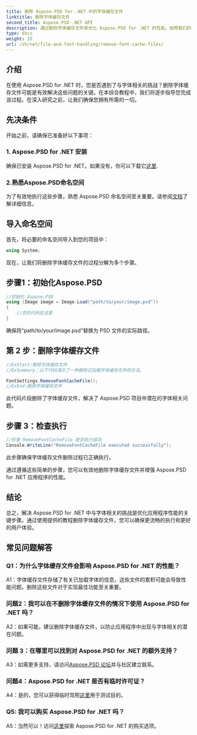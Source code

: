 ```yaml
---
title: 删除 Aspose.PSD for .NET 中的字体缓存文件
linktitle: 删除字体缓存文件
second_title: Aspose.PSD .NET API
description: 通过删除字体缓存文件来优化 Aspose.PSD for .NET 的性能。按照我们的分步指南进行无缝执行。
type: docs
weight: 15
url: /zh/net/file-and-font-handling/remove-font-cache-files/
---
```

## 介绍

在使用 Aspose.PSD for .NET 时，您是否遇到了与字体相关的挑战？删除字体缓存文件可能是有效解决这些问题的关键。在本综合教程中，我们将逐步指导您完成该过程。在深入研究之前，让我们确保您拥有所需的一切。

## 先决条件

开始之前，请确保已准备好以下事项：

### 1. Aspose.PSD for .NET 安装

确保已安装 Aspose.PSD for .NET。如果没有，你可以下载它[这里](https://releases.aspose.com/psd/net/).

### 2.熟悉Aspose.PSD命名空间

为了有效地执行这些步骤，熟悉 Aspose.PSD 命名空间至关重要。请参阅[文档](https://reference.aspose.com/psd/net/)了解详细信息。

## 导入命名空间

首先，将必要的命名空间导入到您的项目中：

```csharp
using System;
```

现在，让我们将删除字体缓存文件的过程分解为多个步骤。

## 步骤1：初始化Aspose.PSD

```csharp
//初始化 Aspose.PSD
using (Image image = Image.Load("path/to/your/image.psd"))
{
    //您的代码在这里
}
```

确保将“path/to/your/image.psd”替换为 PSD 文件的实际路径。

## 第 2 步：删除字体缓存文件

```csharp
//ExStart:删除字体缓存文件
//ExSummary：以下代码演示了一种删除已加载字体缓存文件的方法。

FontSettings.RemoveFontCacheFile();
//ExEnd:删除字体缓存文件
```

此代码片段删除了字体缓存文件，解决了 Aspose.PSD 项目中潜在的字体相关问题。

## 步骤 3：检查执行

```csharp
//检查 RemoveFontCacheFile 是否执行成功
Console.WriteLine("RemoveFontCacheFile executed successfully");
```

此步骤确保字体缓存文件删除过程已正确执行。

通过遵循这些简单的步骤，您可以有效地删除字体缓存文件并增强 Aspose.PSD for .NET 应用程序的性能。

## 结论

总之，解决 Aspose.PSD for .NET 中与字体相关的挑战是优化应用程序性能的关键步骤。通过使用提供的教程删除字体缓存文件，您可以确保更流畅的执行和更好的用户体验。

## 常见问题解答

### Q1：为什么字体缓存文件会影响 Aspose.PSD for .NET 的性能？

A1：字体缓存文件存储了有关已加载字体的信息，这些文件的累积可能会导致性能问题。删除这些文件对于实现最佳功能至关重要。

### 问题2：我可以在不删除字体缓存文件的情况下使用 Aspose.PSD for .NET 吗？

A2：如果可能，建议删除字体缓存文件，以防止应用程序中出现与字体相关的潜在问题。

### 问题 3：在哪里可以找到对 Aspose.PSD for .NET 的额外支持？

 A3：如需更多支持，请访问[Aspose.PSD 论坛](https://forum.aspose.com/c/psd/34)并与社区建立联系。

### 问题4：Aspose.PSD for .NET 是否有临时许可证？

 A4：是的，您可以获得临时驾照[这里](https://purchase.aspose.com/temporary-license/)用于测试目的。

### Q5: 我可以购买 Aspose.PSD for .NET 吗？

 A5：当然可以！访问[这里](https://purchase.aspose.com/buy)探索 Aspose.PSD for .NET 的购买选项。